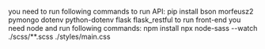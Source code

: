 you need to run following commands to run API:
pip install bson morfeusz2 pymongo dotenv python-dotenv flask flask_restful
to run front-end you need node and run following commands:
npm install
npx node-sass --watch ./scss/**.scss ./styles/main.css
